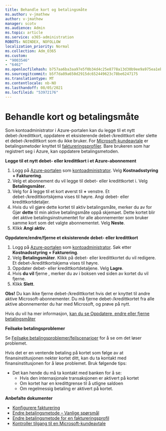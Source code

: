 ```yaml
---
title: Behandle kort og betalingsmåte
ms.author: v-jmathew
author: v-jmathew
manager: scotv
ms.audience: Admin
ms.topic: article
ms.service: o365-administration
ROBOTS: NOINDEX, NOFOLLOW
localization_priority: Normal
ms.collection: Adm_O365
ms.custom:
- "9003546"
- "6462"
ms.openlocfilehash: b757aa6ba3aa97e5f0b34d4c25e8778a13d30b9ee9a975ea1eb28a6afba4f8c7
ms.sourcegitcommit: b5f7da89a650d2915dc652449623c78be6247175
ms.translationtype: MT
ms.contentlocale: nb-NO
ms.lasthandoff: 08/05/2021
ms.locfileid: "53972176"
---
```

# <a name="manage-card-and-payment-method"></a>Behandle kort og betalingsmåte

Som kontoadministrator i Azure-portalen kan du legge til et nytt debet-/kredittkort, oppdatere et eksisterende debet-/kredittkort eller slette et debet-/kredittkort som du ikke bruker. For [Microsoft-kundeavtale](https://docs.microsoft.com/azure/billing/billing-how-to-change-credit-card?WT.mc_id=Portal-Microsoft_Azure_Support#check-access-to-a-microsoft-customer-agreement) er betalingsmetoder knyttet til [faktureringsprofiler](https://docs.microsoft.com/azure/billing/billing-how-to-change-credit-card?WT.mc_id=Portal-Microsoft_Azure_Support#change-payment-method-for-a-billing-profile). Bare brukeren som har registrert seg i Azure, kan oppdatere betalingsmetoden.

**Legge til et nytt debet- eller kredittkort i et Azure-abonnement**

1. Logg på [Azure-portalen](https://ms.portal.azure.com/) som [kontoadministrator](https://docs.microsoft.com/azure/cost-management-billing/manage/billing-subscription-transfer?WT.mc_id=Portal-Microsoft_Azure_Support#whoisaa). Velg **Kostnadsstyring + Fakturering**.
2. Velg et abonnement du vil legge til debet- eller kredittkortet i. Velg **Betalingsmåter**.
3. Velg for å legge til et kort øverst til **+** venstre. Et debet-/kredittkortskjema vises til høyre. Angi debet- eller kredittkortdetaljer.
4. Hvis du vil gjøre dette kortet til aktiv betalingsmåte, merker du av for Gjør **dette** til min aktive betalingsmåte oppå skjemaet. Dette kortet blir det aktive betalingsinstrumentet for alle abonnementer som bruker samme kort som det valgte abonnementet. Velg **Neste**.
5. Klikk **Angi aktiv**. 
 
**Oppdatere/endre/fjerne et eksisterende debet- eller kredittkort**

1.  Logg på [Azure-portalen](https://portal.azure.com/) som [kontoadministrator](https://docs.microsoft.com/azure/billing/billing-subscription-transfer?WT.mc_id=Portal-Microsoft_Azure_Support#whoisaa). Søk etter **Kostnadsstyring + Fakturering**.
2.  Velg **Betalingsmåter**. Klikk på debet- eller kredittkortet du vil redigere. Et debet-/kredittkortskjema vises til høyre.
3.  Oppdater debet- eller kredittkortdetaljene. Velg **Lagre**.
4.  Hvis **du vil** fjerne , merker du av i boksen ved siden av kortet du vil fjerne.
5.  Klikk **Slett**.

**Obs!** Du kan ikke fjerne debet-/kredittkortet hvis det er knyttet til andre aktive Microsoft-abonnementer. Du må fjerne debet-/kredittkortet fra alle aktive abonnementer du har med Microsoft, og prøve på nytt.

Hvis du vil ha mer informasjon, [kan du se Oppdatere, endre eller fjerne betalingsmåter](https://docs.microsoft.com/azure/billing/billing-how-to-change-credit-card?WT.mc_id=Portal-Microsoft_Azure_Support)

**Feilsøke betalingsproblemer**

Se [Feilsøke betalingsproblemer/feilscenarioer](https://docs.microsoft.com/azure/cost-management-billing/manage/billing-troubleshoot-azure-payment-issues) for å se om det løser problemet.

Hvis det er en ventende betaling på kortet som følge av at finansinstitusjonen  nekter kortet ditt, kan du ta kontakt med finansinstitusjonen for å løse problemet. Bruk følgende tips:

- Det kan hende du må ta kontakt med banken for å se: 
    - Hvis den internasjonale transaksjonen er aktivert på kortet
    - Om kortet har en kredittgrense til å utligne saldoen
    - Om regelmessig betaling er aktivert på kortet.

**Anbefalte dokumenter**

- [Konfigurere fakturering](https://docs.microsoft.com/azure/cost-management-billing/manage/pay-by-invoice)
- [Endre betalingsmetode – Vanlige spørsmål](https://docs.microsoft.com/azure/cost-management-billing/manage/change-credit-card?WT.mc_id=Portal-Microsoft_Azure_Support#frequently-asked-questions)
- [Endre betalingsmetode for en faktureringsprofil](https://docs.microsoft.com/azure/cost-management-billing/manage/change-credit-card?WT.mc_id=Portal-Microsoft_Azure_Support#change-payment-method-for-a-billing-profile)
- [Kontroller tilgang til en Microsoft-kundeavtale](https://docs.microsoft.com/azure/cost-management-billing/manage/change-credit-card?WT.mc_id=Portal-Microsoft_Azure_Support#check-access-to-a-microsoft-customer-agreement)
